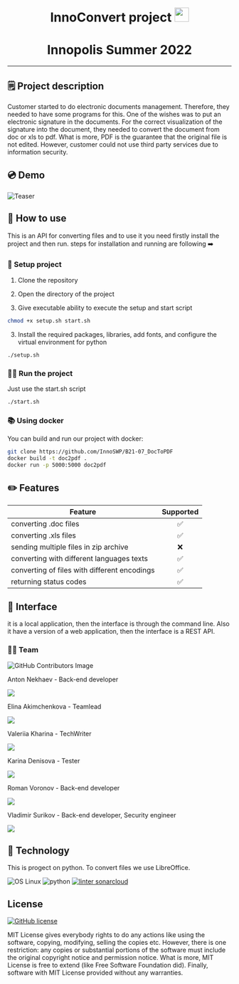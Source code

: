 <h1 align="center">InnoConvert project 
<img src="https://github.com/blackcater/blackcater/raw/main/images/Hi.gif" height="32"/></h1>
<h1 align="center">Innopolis Summer 2022</h1> 

___
## 🗒 Project description 
Customer started to do electronic documents management. Therefore, they needed to have some programs for this. One of the wishes was to put an electronic signature in the documents. For the correct visualization of the signature into the document, they needed to convert the document from doc or xls to pdf. What is more, PDF is the guarantee that the original file is not edited. However, customer could not use third party services due to information security.

## 💿 Demo 

![Teaser](https://i.imgur.com/RKDEVjB.gif)


## 🧷 How to use
This is an API for converting files and to use it you need firstly install the project and then run. steps for installation and running are following ➡️ 
### 📌 Setup project

1. Clone the repository

2. Open the directory of the project

2. Give executable ability to execute the setup and start script
``` bash
chmod +x setup.sh start.sh
```

3. Install the required packages, libraries, add fonts, and configure the virtual environment for python
```bash 
./setup.sh
```

### 🤾‍♀️ Run the project
Just use the start.sh script
```bash 
./start.sh
```
### 📚 Using docker 
You can build and run our project with docker:
```bash
git clone https://github.com/InnoSWP/B21-07_DocToPDF
docker build -t doc2pdf .
docker run -p 5000:5000 doc2pdf
```

## ✏️ Features

| Feature                                      | Supported | 
|----------------------------------------------|:---------:|
| converting .doc files                        |     ✅     |
| converting .xls files                        |     ✅     |
| sending multiple files in zip archive        |     ❌     |
| converting with different languages texts    |     ✅     |
| converting of files with different encodings |     ✅     |
| returning status codes                       |     ✅     |

## 📱 Interface 
it is a local application, then the interface is through the command line.
Also it have a version of a web application, then the interface is a REST API.


### 🕵🏻 Team

![GitHub Contributors Image](https://contrib.rocks/image?repo=InnoSWP/B21-07_DocToPDF)

Anton Nekhaev - Back-end developer

[<img src="https://img.shields.io/badge/Telegram-2CA5E0?style=for-the-badge&logo=telegram&logoColor=white">](https://t.me/anekhaev)

Elina Akimchenkova - Teamlead

[<img src="https://img.shields.io/badge/Telegram-2CA5E0?style=for-the-badge&logo=telegram&logoColor=white">](https://t.me/akmchnkv)

Valeriia Kharina - TechWriter

[<img src="https://img.shields.io/badge/Telegram-2CA5E0?style=for-the-badge&logo=telegram&logoColor=white">](https://t.me/exemplerie)

Karina Denisova - Tester

[<img src="https://img.shields.io/badge/Telegram-2CA5E0?style=for-the-badge&logo=telegram&logoColor=white">](https://t.me/karinadenisova)

Roman Voronov - Back-end developer

[<img src="https://img.shields.io/badge/Telegram-2CA5E0?style=for-the-badge&logo=telegram&logoColor=white">](https://t.me/porludom)

Vladimir Surikov - Back-end developer, Security engineer

[<img src="https://img.shields.io/badge/Telegram-2CA5E0?style=for-the-badge&logo=telegram&logoColor=white">](https://t.me/MasterLogick)


## 🔧 Technology
This is progect on python. To convert files we use LibreOffice.

![OS Linux](https://img.shields.io/badge/Linux-FCC624?style=for-the-badge&logo=linux&logoColor=black)
![python](https://img.shields.io/badge/Python-3776AB?style=for-the-badge&logo=python&logoColor=white)
[![linter sonarcloud](https://img.shields.io/badge/Sonar%20cloud-F3702A?style=for-the-badge&logo=sonarcloud&logoColor=white)](https://sonarcloud.io/summary/new_code?id=doctopdf07&branch=main)

## License

[![GitHub license](https://img.shields.io/github/license/Naereen/StrapDown.js.svg)](https://github.com/InnoSWP/B21-07_DocToPDF/blob/main/LICENSE)

MIT License gives everybody rights to do any actions like using the software, copying, modifying, selling the copies etc. However, there is one restriction: any copies or substantial portions of the software must include the original copyright notice and permission notice. What is more, MIT License is free to extend (like Free Software Foundation did). Finally, software with MIT License provided without any warranties.


